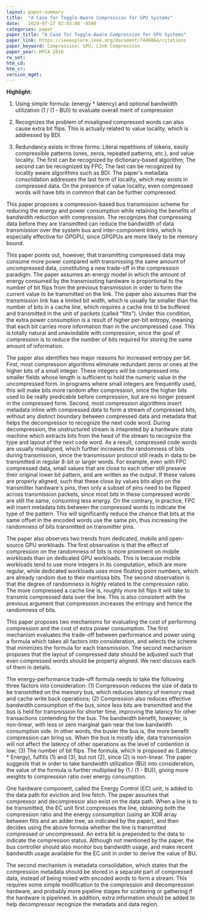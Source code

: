 ```yaml
---
layout: paper-summary
title:  "A Case for Toggle-Aware Compression for GPU Systems"
date:   2020-07-27 02:03:00 -0500
categories: paper
paper_title: "A Case for Toggle-Aware Compression for GPU Systems"
paper_link: https://ieeexplore.ieee.org/document/7446064/citations
paper_keyword: Compression; GPU; Link Compression
paper_year: HPCA 2016
rw_set:
htm_cd:
htm_cr:
version_mgmt:
---
```


**Highlight:**

1. Using simple formula: (energy * latency) and optional bandwidth utilization (1 / (1 - BU)) to evaluate overall merit 
   of compression
   
2. Recognizes the problem of misaligned compressed words can also cause extra bit flips. This is actually related to value
   locality, which is addressed by BDI. 

3. Redundancy exists in three forms: Literal repetitions of tokens, easily compressible patterns (ones, zeros, repeated 
   patterns, etc.), and value locality. The first can be recognized by dictionary-based algorithm; The second can be recognized
   by FPC; The last can be recognized by locality aware algorithms such as BDI. 
   The paper's metadata consolidation addresses the last form of locality, which may exists in compressed data.
   On the presence of value locality, even compressed words will have bits in common that can be further compressed.



This paper proposes a compression-based bus transmission scheme for reducing the energy and power consumption while 
retaining the benefits of bandwidth reduction with compression. The recognizes that compressing data before they are
transmitted can reduce the bandwidth of data transmission over the system bus and inter-component links, which is especially 
effective for GPGPU, since GPGPUs are more likely to be memory bound.

This paper points out, however, that transmitting compressed data may consume more power compared with transmissing the 
same amount of uncompressed data, constituting a new trade-off in the compression paradigm. The paper assumes an energy
model in which the amount of energy consumed by the transmissting hardware is proportional to the number of bit flips
from the previous transmission in order to form the current value to be transmitted on the link. The paper also assumes
that the transmission link has a limited bit width, which is usually far smaller than the number of bits in a cache line,
which requires a cache line to be buffered and transmitted in the unit of packets (called "flits"). Under this condition,
the extra power consumption is a result of higher per-bit entropy, meaning that each bit carries more information than 
in the uncompressed case. This is totally natural and unaviodable with compression, since the goal of compression is to 
reduce the number of bits required for storing the same amount of information. 

The paper also identifies two major reasons for increased entropy per bit. First, most compression algorithms eliminate 
redundant zeros or ones at the higher bits of a small integer. 
These integers will be compressed into smaller fields whose length is sufficient to hold the numeric value in the 
uncompressed form. In programs where small integers are frequently used, this will make bits more random after compression,
since the higher bits used to be really predicable before compression, but are no longer present in the compressed form.
Second, most compression algorithms insert metadata inline with compressed data to form a stream of compressed bits, without
any distinct boundary between compressed data and metadata that helps the decompressor to recognize the next code word. 
During decompression, the unstructured stream is intepreted by a hardware state machine which extracts bits from the head
of the stream to recognize the type and layout of the next code word.
As a result, compressed code words are usually misaligned, which further increases the randomness of bits during transmission,
since the transmission protocol still reads in data to be transmitted in regular 8-bit or larger words. 
For example, even with FPC compressed data, small values that are close to each other still preseve their original lower
bit pattern, and are written as the output. If these values are properly aligned, such that these close by values bits
align on the transmitter hardware's pins, then only a subset of pins need to be flipped across transmission packets, since most bits 
in these compressed words are still the same, consuming less energy.
On the contrary, in practice, FPC will insert metadata bits between the compressed words to indicate the type of the 
pattern. This will significantly reduce the chance that bits at the same offset in the encoded words use the same pin,
thus increasing the randomness of bits transmitted on transmitter pins.

The paper also observes two trends from dedicated, mobile and open-source GPU workloads. The first observation is that
the effect of compression on the randomness of bits is more prominent on mobile workloads than on dedicated GPU workloads.
This is because mobile workloads tend to use more integers in its computation, which are more regular, while dedicated 
workloads uses more floating point numbers, which are already random due to their mantissa bits.
The second observation is that the degree of randomness is highly related to the compression ratio. The more compressed
a cache line is, roughly more bit flips it will take to transmis compressed data over the line. This is also consistent 
with the previous argument that compression increases the entropy and hence the randomness of bits.

This paper proposes two mechanisms for evaluating the cost of performing compression and the cost of extra power 
consumption. The first mechanism evaluates the trade-off between performance and power using a formula which takes
all factors into consideration, and selects the scheme that minimizes the formula for each transmission.
The second mechanism proposes that the layout of compressed data should be adjusted such that even compressed words
should be property aligned. We next discuss each of them in details.

The energy-performance trade-off formula needs to take the following three factors into consideration: (1) Compression
reduces the size of data to be transmitted on the memory bus, which reduces latency of memory read and cache write back 
operations; (2) Compression also reduces effective bandwidth consumption of the bus, since less bits are transmitted
and the bus is held for transmission for shorter time, improving the latency for other transactions contending for the bus. 
The bandwidth benefit, however, is non-linear, with less or zero marginal gain near the low bandwidth consumption side. 
In other words, the busier the bus is, the more benefit compression can bring us. When the bus is mostly idle, data 
transmission will not affect the latency of other operations as the level of contention is low; (3) The number of bit 
flips. The formula, which is proposed as (Latency * Energy), fulfills (1) and (3), but not (2), since (2) is non-linear. 
The paper suggests that in order to take bandwidth utilization (BU) into consideration, the value of the formula
is further multiplied by (1 / (1 - BU)), giving more weights to compression ratio over energy consumption. 

One hardware component, called the Energy Control (EC) unit, is added to the data path for eviction and line fetch.
The paper assumes that compressor and decompressor also exist on the data path. When a line is to be transmitted, the
EC unit first compresses the line, obtaining both the compression ratio and the energy consumption (using an XOR
array between flits and an adder tree, as indicated by the paper), and then decides using the above formula
whether the line is transmitted compressed or uncompressed. An extra bit is prepended to the data to indicate the
compression status. Although not mentioned by the paper, the bus controller should also monitor bus bandwidth usage,
and make recent bandwidth usage available for the EC unit in order to derive the value of BU.

The second mechanism is metadata consolidation, which states that the compression metadata should be stored in a separate
part of compressed data, instead of being mixed with encoded words to form a stream. This requires some simple modification
to the compression and decompression hardware, and probably more pipeline stages for scattering or gathering if the 
hardware is pipelined. In addition, extra information should be added to help decompressor recognize the metadata and
data region.
